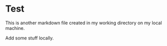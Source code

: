 Test
====

This is another markdown file created in my working directory on my local machine.

Add some stuff locally.
